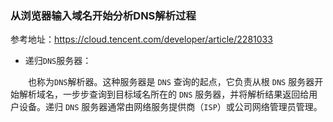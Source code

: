 ### 从浏览器输入域名开始分析DNS解析过程

参考地址：https://cloud.tencent.com/developer/article/2281033

- 递归`DNS`服务器：

  也称为`DNS`解析器。这种服务器是 `DNS` 查询的起点，它负责从根 `DNS` 服务器开始解析域名，一步步查询到目标域名所在的 `DNS` 服务器，并将解析结果返回给用户设备。递归 `DNS` 服务器通常由网络服务提供商（`ISP`）或公司网络管理员管理。